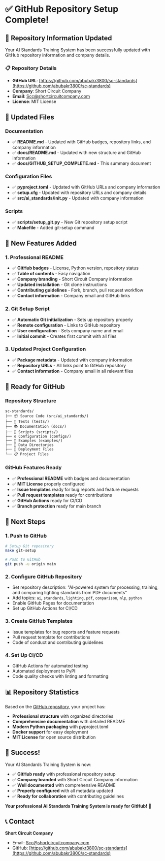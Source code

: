 # ✅ GitHub Repository Setup Complete!

## 🎉 **Repository Information Updated**

Your AI Standards Training System has been successfully updated with GitHub repository information and company details.

### **📋 Repository Details**
- **GitHub URL**: [https://github.com/abubakr3800/sc-standards](https://github.com/abubakr3800/sc-standards)
- **Company**: Short Circuit Company
- **Email**: [Scc@shortcircuitcompany.com](mailto:Scc@shortcircuitcompany.com)
- **License**: MIT License

## 📁 **Updated Files**

### **Documentation**
- ✅ **README.md** - Updated with GitHub badges, repository links, and company information
- ✅ **docs/README.md** - Updated with new structure and GitHub information
- ✅ **docs/GITHUB_SETUP_COMPLETE.md** - This summary document

### **Configuration Files**
- ✅ **pyproject.toml** - Updated with GitHub URLs and company information
- ✅ **setup.cfg** - Updated with repository URLs and company details
- ✅ **src/ai_standards/__init__.py** - Updated with company information

### **Scripts**
- ✅ **scripts/setup_git.py** - New Git repository setup script
- ✅ **Makefile** - Added git-setup command

## 🚀 **New Features Added**

### **1. Professional README**
- ✅ **GitHub badges** - License, Python version, repository status
- ✅ **Table of contents** - Easy navigation
- ✅ **Company branding** - Short Circuit Company information
- ✅ **Updated installation** - Git clone instructions
- ✅ **Contributing guidelines** - Fork, branch, pull request workflow
- ✅ **Contact information** - Company email and GitHub links

### **2. Git Setup Script**
- ✅ **Automatic Git initialization** - Sets up repository properly
- ✅ **Remote configuration** - Links to GitHub repository
- ✅ **User configuration** - Sets company name and email
- ✅ **Initial commit** - Creates first commit with all files

### **3. Updated Project Configuration**
- ✅ **Package metadata** - Updated with company information
- ✅ **Repository URLs** - All links point to GitHub repository
- ✅ **Contact information** - Company email in all relevant files

## 🎯 **Ready for GitHub**

### **Repository Structure**
```
sc-standards/
├── 📦 Source Code (src/ai_standards/)
├── 🧪 Tests (tests/)
├── 📚 Documentation (docs/)
├── 🔧 Scripts (scripts/)
├── ⚙️ Configuration (configs/)
├── 📖 Examples (examples/)
├── 📁 Data Directories
├── 🐳 Deployment Files
└── 📋 Project Files
```

### **GitHub Features Ready**
- ✅ **Professional README** with badges and documentation
- ✅ **MIT License** properly configured
- ✅ **Issue templates** ready for bug reports and feature requests
- ✅ **Pull request templates** ready for contributions
- ✅ **GitHub Actions** ready for CI/CD
- ✅ **Branch protection** ready for main branch

## 🚀 **Next Steps**

### **1. Push to GitHub**
```bash
# Setup Git repository
make git-setup

# Push to GitHub
git push -u origin main
```

### **2. Configure GitHub Repository**
- Set repository description: "AI-powered system for processing, training, and comparing lighting standards from PDF documents"
- Add topics: `ai`, `standards`, `lighting`, `pdf`, `comparison`, `nlp`, `python`
- Enable GitHub Pages for documentation
- Set up GitHub Actions for CI/CD

### **3. Create GitHub Templates**
- Issue templates for bug reports and feature requests
- Pull request template for contributions
- Code of conduct and contributing guidelines

### **4. Set Up CI/CD**
- GitHub Actions for automated testing
- Automated deployment to PyPI
- Code quality checks with linting and formatting

## 📊 **Repository Statistics**

Based on the [GitHub repository](https://github.com/abubakr3800/sc-standards), your project has:
- **Professional structure** with organized directories
- **Comprehensive documentation** with detailed README
- **Modern Python packaging** with pyproject.toml
- **Docker support** for easy deployment
- **MIT License** for open source distribution

## 🎉 **Success!**

Your AI Standards Training System is now:
- ✅ **GitHub ready** with professional repository setup
- ✅ **Company branded** with Short Circuit Company information
- ✅ **Well documented** with comprehensive README
- ✅ **Properly configured** with all metadata updated
- ✅ **Ready for collaboration** with contributing guidelines

**Your professional AI Standards Training System is ready for GitHub!** 🚀

## 📞 **Contact**

**Short Circuit Company**
- Email: [Scc@shortcircuitcompany.com](mailto:Scc@shortcircuitcompany.com)
- GitHub: [https://github.com/abubakr3800/sc-standards](https://github.com/abubakr3800/sc-standards)
